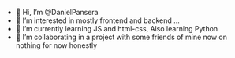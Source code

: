 - 👋 Hi, I’m @DanielPansera
- 👀 I’m interested in mostly frontend and backend ...
- 🌱 I’m currently learning JS and html-css, Also learning Python
- 💞️ I’m collaborating in a project with some friends of mine now on nothing for now honestly
<!---
Astrimor/Astrimor is a ✨ special ✨ repository because its `README.md` (this file) appears on your GitHub profile.
You can click the Preview link to take a look at your changes.
--->
